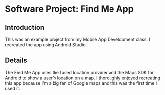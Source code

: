 # Software Project: Find Me App

## Introduction 
This was an example project from my Mobile App Development class. I recreated the app using Android Studio.

## Details
The Find Me App uses the fused location provider and the Maps SDK for Android to show a user's location on a map.
I thoroughly enjoyed recreating this app because I'm a big fan of Google maps and this was the first time I used it.
